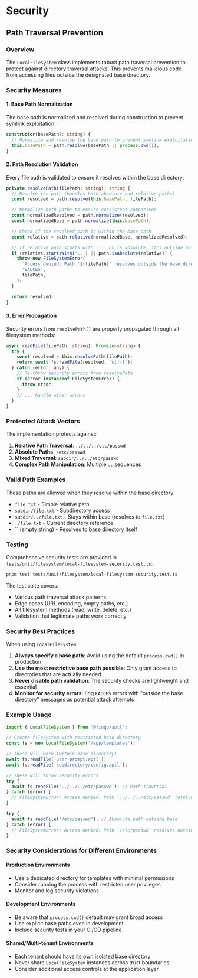 # Security

## Path Traversal Prevention

### Overview

The `LocalFileSystem` class implements robust path traversal prevention to protect against directory traversal attacks. This prevents malicious code from accessing files outside the designated base directory.

### Security Measures

#### 1. Base Path Normalization

The base path is normalized and resolved during construction to prevent symlink exploitation:

```typescript
constructor(basePath?: string) {
  // Normalize and resolve the base path to prevent symlink exploitation
  this.basePath = path.resolve(basePath || process.cwd());
}
```

#### 2. Path Resolution Validation

Every file path is validated to ensure it resolves within the base directory:

```typescript
private resolvePath(filePath: string): string {
  // Resolve the path (handles both absolute and relative paths)
  const resolved = path.resolve(this.basePath, filePath);

  // Normalize both paths to ensure consistent comparison
  const normalizedResolved = path.normalize(resolved);
  const normalizedBase = path.normalize(this.basePath);

  // Check if the resolved path is within the base path
  const relative = path.relative(normalizedBase, normalizedResolved);

  // If relative path starts with '..' or is absolute, it's outside basePath
  if (relative.startsWith('..') || path.isAbsolute(relative)) {
    throw new FileSystemError(
      `Access denied: Path '${filePath}' resolves outside the base directory`,
      'EACCES',
      filePath,
    );
  }

  return resolved;
}
```

#### 3. Error Propagation

Security errors from `resolvePath()` are properly propagated through all filesystem methods:

```typescript
async readFile(filePath: string): Promise<string> {
  try {
    const resolved = this.resolvePath(filePath);
    return await fs.readFile(resolved, 'utf-8');
  } catch (error: any) {
    // Re-throw security errors from resolvePath
    if (error instanceof FileSystemError) {
      throw error;
    }
    // ... handle other errors
  }
}
```

### Protected Attack Vectors

The implementation protects against:

1. **Relative Path Traversal**: `../../../etc/passwd`
2. **Absolute Paths**: `/etc/passwd`
3. **Mixed Traversal**: `subdir/../../etc/passwd`
4. **Complex Path Manipulation**: Multiple `..` sequences

### Valid Path Examples

These paths are allowed when they resolve within the base directory:

- `file.txt` - Simple relative path
- `subdir/file.txt` - Subdirectory access
- `subdir/../file.txt` - Stays within base (resolves to `file.txt`)
- `./file.txt` - Current directory reference
- `` (empty string) - Resolves to base directory itself

### Testing

Comprehensive security tests are provided in `tests/unit/filesystem/local-filesystem-security.test.ts`:

```bash
pnpm test tests/unit/filesystem/local-filesystem-security.test.ts
```

The test suite covers:
- Various path traversal attack patterns
- Edge cases (URL encoding, empty paths, etc.)
- All filesystem methods (read, write, delete, etc.)
- Validation that legitimate paths work correctly

### Security Best Practices

When using `LocalFileSystem`:

1. **Always specify a base path**: Avoid using the default `process.cwd()` in production
2. **Use the most restrictive base path possible**: Only grant access to directories that are actually needed
3. **Never disable path validation**: The security checks are lightweight and essential
4. **Monitor for security errors**: Log `EACCES` errors with "outside the base directory" messages as potential attack attempts

### Example Usage

```typescript
import { LocalFileSystem } from '@finqu/aptl';

// Create filesystem with restricted base directory
const fs = new LocalFileSystem('/app/templates');

// These will work (within base directory)
await fs.readFile('user-prompt.aptl');
await fs.readFile('subdirectory/config.aptl');

// These will throw security errors
try {
  await fs.readFile('../../../etc/passwd'); // Path traversal
} catch (error) {
  // FileSystemError: Access denied: Path '../../../etc/passwd' resolves outside the base directory
}

try {
  await fs.readFile('/etc/passwd'); // Absolute path outside base
} catch (error) {
  // FileSystemError: Access denied: Path '/etc/passwd' resolves outside the base directory
}
```

### Security Considerations for Different Environments

#### Production Environments

- Use a dedicated directory for templates with minimal permissions
- Consider running the process with restricted user privileges
- Monitor and log security violations

#### Development Environments

- Be aware that `process.cwd()` default may grant broad access
- Use explicit base paths even in development
- Include security tests in your CI/CD pipeline

#### Shared/Multi-tenant Environments

- Each tenant should have its own isolated base directory
- Never share `LocalFileSystem` instances across trust boundaries
- Consider additional access controls at the application layer
